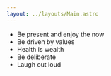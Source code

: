```yaml
---
layout: ../layouts/Main.astro
---
```


- Be present and enjoy the now
- Be driven by values
- Health is wealth
- Be deliberate
- Laugh out loud 